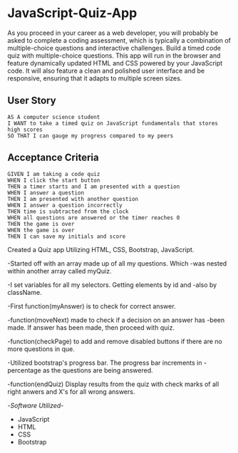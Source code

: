 # JavaScript-Quiz-App


As you proceed in your career as a web developer, you will probably be asked to complete a coding assessment, which is typically a combination of multiple-choice questions and interactive challenges. Build a timed code quiz with multiple-choice questions. This app will run in the browser and feature dynamically updated HTML and CSS powered by your JavaScript code. It will also feature a clean and polished user interface and be responsive, ensuring that it adapts to multiple screen sizes.

## User Story

```
AS A computer science student
I WANT to take a timed quiz on JavaScript fundamentals that stores high scores
SO THAT I can gauge my progress compared to my peers
```

## Acceptance Criteria

```
GIVEN I am taking a code quiz
WHEN I click the start button
THEN a timer starts and I am presented with a question
WHEN I answer a question
THEN I am presented with another question
WHEN I answer a question incorrectly
THEN time is subtracted from the clock
WHEN all questions are answered or the timer reaches 0
THEN the game is over
WHEN the game is over
THEN I can save my initials and score
```


Created a Quiz app Utilizing HTML, CSS, Bootstrap, JavaScript.

-Started off with an array made up of all my questions. Which    -was nested within another array called myQuiz.

-I set variables for all my selectors. Getting elements by id and -also by className.

-First function(myAnswer) is to check for correct answer.

-function(moveNext) made to check if a decision on an answer has -been made. If answer has been made, then proceed with quiz.

-function(checkPage) to add and remove disabled buttons if there are no more questions in que.

-Utilized bootstrap's progress bar. The progress bar increments in -percentage as the questions are being answered.

-function(endQuiz) Display results from the quiz with check marks of all right anwers and X's for all wrong answers.


-_Software Utilized-_
- JavaScript
- HTML
- CSS
- Bootstrap

